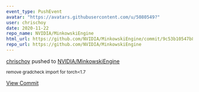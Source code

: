 ```yaml
---
event_type: PushEvent
avatar: "https://avatars.githubusercontent.com/u/5080549?"
user: chrischoy
date: 2020-11-22
repo_name: NVIDIA/MinkowskiEngine
html_url: https://github.com/NVIDIA/MinkowskiEngine/commit/9c53b10547b8814eeff67df599fd103a2b3ab86f
repo_url: https://github.com/NVIDIA/MinkowskiEngine
---
```


<a href='https://github.com/chrischoy' target='_blank'>chrischoy</a> pushed to <a href='https://github.com/NVIDIA/MinkowskiEngine' target='_blank'>NVIDIA/MinkowskiEngine</a>

<small>remove gradcheck import for torch<1.7</small>

<a href='https://github.com/NVIDIA/MinkowskiEngine/commit/9c53b10547b8814eeff67df599fd103a2b3ab86f' target='_blank'>View Commit</a>